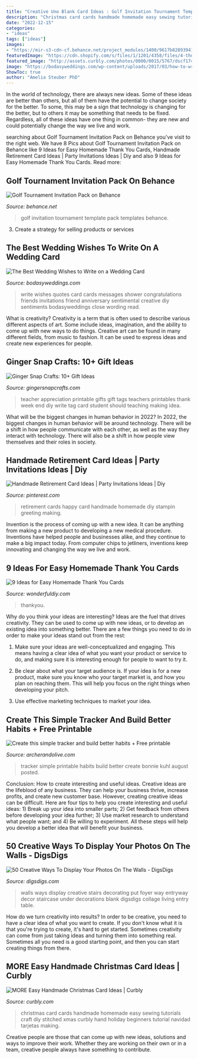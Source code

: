 ```yaml
---
title: "Creative Uno Blank Card Ideas : Golf Invitation Tournament Template Pack Templates Behance"
description: "Christmas card cards handmade homemade easy sewing tutorials craft diy stitched xmas curbly hand holiday beginners tutorial navidad tarjetas making"
date: "2022-12-15"
categories:
- "ideas"
tags: ["ideas"]
images:
- "https://mir-s3-cdn-cf.behance.net/project_modules/1400/9617b828939415.55da89244eb7e.jpg"
featuredImage: "https://cdn.shopify.com/s/files/1/1201/4358/files/4-thurs.jpg?v=1503608561"
featured_image: "http://assets.curbly.com/photos/0000/0015/5767/dscf1747.jpg"
image: "https://bodasyweddings.com/wp-content/uploads/2017/03/how-to-write-wedding-wishes.jpg"
ShowToc: true
author: "Amelia Steuber PhD"
---
```



In the world of technology, there are always new ideas. Some of these ideas are better than others, but all of them have the potential to change society for the better. To some, this may be a sign that technology is changing for the better, but to others it may be something that needs to be fixed. Regardless, all of these ideas have one thing in common- they are new and could potentially change the way we live and work.

	

		
searching about Golf Tournament Invitation Pack on Behance you've visit to the right web. We have 8 Pics about Golf Tournament Invitation Pack on Behance like 9 Ideas for Easy Homemade Thank You Cards, Handmade Retirement Card Ideas | Party Invitations Ideas | Diy and also 9 Ideas for Easy Homemade Thank You Cards. Read more:
		
    
## Golf Tournament Invitation Pack On Behance

<img loading=lazy src="https://mir-s3-cdn-cf.behance.net/project_modules/1400/9617b828939415.55da89244eb7e.jpg" onerror="this.onerror=null;this.src='https://tse3.mm.bing.net/th?id=OIP.B3Gpf0CsBxOtVwmwG54x8wHaLb&amp;pid=15.1';" alt="Golf Tournament Invitation Pack on Behance">

_Source: behance.net_

>golf invitation tournament template pack templates behance. 

	

3. Create a strategy for selling products or services 

    
## The Best Wedding Wishes To Write On A Wedding Card

<img loading=lazy src="https://bodasyweddings.com/wp-content/uploads/2017/03/how-to-write-wedding-wishes.jpg" onerror="this.onerror=null;this.src='https://tse1.mm.bing.net/th?id=OIP.n0PIR1EdnGRfUqM-vdmS6wHaHa&amp;pid=15.1';" alt="The Best Wedding Wishes to Write on a Wedding Card">

_Source: bodasyweddings.com_

>write wishes quotes card cards messages shower congratulations friends invitations friend anniversary sentimental creative diy sentiments bodasyweddings close wording read. 

	

What is creativity?
Creativity is a term that is often used to describe various different aspects of art. Some include ideas, imagination, and the ability to come up with new ways to do things. Creative art can be found in many different fields, from music to fashion. It can be used to express ideas and create new experiences for people.

    
## Ginger Snap Crafts: 10+ Gift Ideas

<img loading=lazy src="https://lh3.googleusercontent.com/-tfzP9iOnviY/Vw24bbaRbbI/AAAAAAAA2lU/MoomClOyThU/free-teacher-appreciation-printable_.png?imgmax=800" onerror="this.onerror=null;this.src='https://tse3.mm.bing.net/th?id=OIP.nYxy8fO7JBYWl0ccNKKeUQHaLG&amp;pid=15.1';" alt="Ginger Snap Crafts: 10+ Gift Ideas">

_Source: gingersnapcrafts.com_

>teacher appreciation printable gifts gift tags teachers printables thank week end diy write tag card student should teaching making idea. 

	

What will be the biggest changes in human behavior in 2022?
In 2022, the biggest changes in human behavior will be around technology. There will be a shift in how people communicate with each other, as well as the way they interact with technology. There will also be a shift in how people view themselves and their roles in society.

    
## Handmade Retirement Card Ideas | Party Invitations Ideas | Diy

<img loading=lazy src="https://i.pinimg.com/originals/2e/6c/79/2e6c7985f2c7c6a0a1e9a2831df8c9fd.jpg" onerror="this.onerror=null;this.src='https://tse1.mm.bing.net/th?id=OIP.TNoXGzx3xZkb_TfJ-9N12AHaKl&amp;pid=15.1';" alt="Handmade Retirement Card Ideas | Party Invitations Ideas | Diy">

_Source: pinterest.com_

>retirement cards happy card handmade homemade diy stampin greeting making. 

	

Invention is the process of coming up with a new idea. It can be anything from making a new product to developing a new medical procedure. Inventions have helped people and businesses alike, and they continue to make a big impact today. From computer chips to jetliners, inventions keep innovating and changing the way we live and work.

    
## 9 Ideas For Easy Homemade Thank You Cards

<img loading=lazy src="https://cdn.wonderfuldiy.com/wp-content/uploads/2016/02/watercolor-thank-you-cards.jpg" onerror="this.onerror=null;this.src='https://tse3.mm.bing.net/th?id=OIP.sUTxIafUNnh_k6BzqwimegHaFc&amp;pid=15.1';" alt="9 Ideas for Easy Homemade Thank You Cards">

_Source: wonderfuldiy.com_

>thankyou. 

	

Why do you think your ideas are interesting?
Ideas are the fuel that drives creativity. They can be used to come up with new ideas, or to develop an existing idea into something better. There are a few things you need to do in order to make your ideas stand out from the rest:
1. Make sure your ideas are well-conceptualized and engaging. This means having a clear idea of what you want your product or service to do, and making sure it is interesting enough for people to want to try it.

2. Be clear about what your target audience is. If your idea is for a new product, make sure you know who your target market is, and how you plan on reaching them. This will help you focus on the right things when developing your pitch.

3. Use effective marketing techniques to market your idea.

    
## Create This Simple Tracker And Build Better Habits + Free Printable

<img loading=lazy src="https://cdn.shopify.com/s/files/1/1201/4358/files/4-thurs.jpg?v=1503608561" onerror="this.onerror=null;this.src='https://tse3.mm.bing.net/th?id=OIP.OHo5WRIClUkXITU2bTW0YQHaJ4&amp;pid=15.1';" alt="Create this simple tracker and build better habits + Free printable">

_Source: archerandolive.com_

>tracker simple printable habits build better create bonnie kuhl august posted. 

	

Conclusion: How to create interesting and useful ideas.
Creative ideas are the lifeblood of any business. They can help your business thrive, increase profits, and create new customer base. However, creating creative ideas can be difficult. Here are four tips to help you create interesting and useful ideas: 1) Break up your idea into smaller parts; 2) Get feedback from others before developing your idea further; 3) Use market research to understand what people want; and 4) Be willing to experiment. All these steps will help you develop a better idea that will benefit your business.

    
## 50 Creative Ways To Display Your Photos On The Walls - DigsDigs

<img loading=lazy src="http://www.digsdigs.com/photos/creative-ways-to-display-your-photos-on-the-walls-49.jpg" onerror="this.onerror=null;this.src='https://tse4.mm.bing.net/th?id=OIP.X-lR4w8qWxJHTuNo0nmjKQHaLH&amp;pid=15.1';" alt="50 Creative Ways To Display Your Photos On The Walls - DigsDigs">

_Source: digsdigs.com_

>walls ways display creative stairs decorating put foyer way entryway decor staircase under decorations blank digsdigs collage living entry table. 

	

How do we turn creativity into results?
In order to be creative, you need to have a clear idea of what you want to create. If you don't know what it is that you're trying to create, it's hard to get started. Sometimes creativity can come from just taking ideas and turning them into something real. Sometimes all you need is a good starting point, and then you can start creating things from there.

    
## MORE Easy Handmade Christmas Card Ideas | Curbly

<img loading=lazy src="http://assets.curbly.com/photos/0000/0015/5767/dscf1747.jpg" onerror="this.onerror=null;this.src='https://tse2.mm.bing.net/th?id=OIP.GySwfu5HTHSblZXms7zymwHaFa&amp;pid=15.1';" alt="MORE Easy Handmade Christmas Card Ideas | Curbly">

_Source: curbly.com_

>christmas card cards handmade homemade easy sewing tutorials craft diy stitched xmas curbly hand holiday beginners tutorial navidad tarjetas making. 

	

Creative people are those that can come up with new ideas, solutions and ways to improve their work. Whether they are working on their own or in a team, creative people always have something to contribute.

